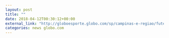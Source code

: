 ```yaml
---
layout: post
title: ""
date: 2018-04-12T00:30:12+00:00
external_link: "http://globoesporte.globo.com/sp/campinas-e-regiao/futebol/copa-do-brasil/jogo/11-04-2018/ponte-preta-nautico/"
categories: news globo.com
---
```

